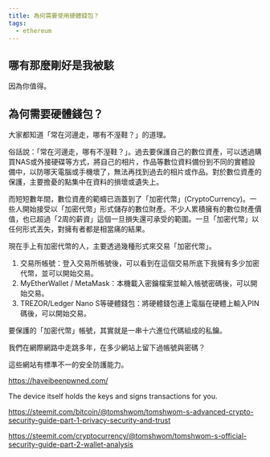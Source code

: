 ```yaml
---
title: 為何需要使用硬體錢包？
tags:
  - ethereum
---
```


## 哪有那麼剛好是我被駭

因為你值得。

## 為何需要硬體錢包？

大家都知道「常在河邊走，哪有不溼鞋？」的道理。

俗話說：「常在河邊走，哪有不溼鞋？」。過去要保護自己的數位資產，可以透過購買NAS或外接硬碟等方式，將自己的相片，作品等數位資料備份到不同的實體設備中，以防哪天電腦或手機壞了，無法再找到過去的相片或作品。對於數位資產的保護，主要擔憂的點集中在資料的損壞或遺失上。

而短短數年間，數位資產的範疇已涵蓋到了「加密代幣」(CryptoCurrency)。一些人開始接受以「加密代幣」形式儲存的數位財產。不少人累積擁有的數位財產價值，也已超過「2周的薪資」這個一旦損失還可承受的範圍。一旦「加密代幣」以任何形式丟失，對擁有者都是相當痛的結果。

現在手上有加密代幣的人，主要透過幾種形式來交易「加密代幣」。

1. 交易所帳號：登入交易所帳號後，可以看到在這個交易所底下我擁有多少加密代幣，並可以開始交易。
2. MyEtherWallet / MetaMask：本機載入密鑰檔案並輸入帳號密碼後，可以開始交易。
3. TREZOR/Ledger Nano S等硬體錢包：將硬體錢包連上電腦在硬體上輸入PIN碼後，可以開始交易。


要保護的「加密代幣」帳號，其實就是一串十六進位代碼組成的私鑰。


我們在網際網路中走跳多年，在多少網站上留下過帳號與密碼？

這些網站有標準不一的安全防護能力。

https://haveibeenpwned.com/

The device itself holds the keys and signs transactions for you.


https://steemit.com/bitcoin/@tomshwom/tomshwom-s-advanced-crypto-security-guide-part-1-privacy-security-and-trust

https://steemit.com/cryptocurrency/@tomshwom/tomshwom-s-official-security-guide-part-2-wallet-analysis

